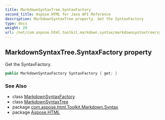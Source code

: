 ```yaml
---
title: MarkdownSyntaxTree.SyntaxFactory
second_title: Aspose.HTML for Java API Reference
description: MarkdownSyntaxTree property. Get the SyntaxFactory
type: docs
weight: 20
url: /net/com.aspose.html.toolkit.markdown.syntax/markdownsyntaxtree/syntaxfactory/
---
```

## MarkdownSyntaxTree.SyntaxFactory property

Get the SyntaxFactory.

```java
public MarkdownSyntaxFactory SyntaxFactory { get; }
```

### See Also

* class [MarkdownSyntaxFactory](../../markdownsyntaxfactory/)
* class [MarkdownSyntaxTree](../)
* package [com.aspose.html.Toolkit.Markdown.Syntax](../../markdownsyntaxtree/)
* package [Aspose.HTML](../../../)
